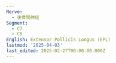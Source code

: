 ```yaml
---
Nerve:
  - 後骨間神経
Segment:
  - C7
  - C8
English: Extensor Pollicis Longus (EPL)
lastmod: '2025-04-03'
last_edited: 2025-02-27T00:00:00.000Z
---
```



